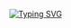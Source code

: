 [![Typing SVG](https://readme-typing-svg.demolab.com?font=Fira+Code&duration=2000&pause=500&center=true&vCenter=true&multiline=true&random=false&width=550&height=100&lines=Web+Application;Interactive+Visualization+of+Data+Structures)](https://git.io/typing-svg)

